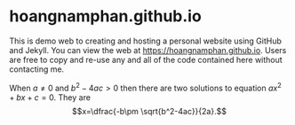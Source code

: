 hoangnamphan.github.io
=====================
This is demo web to creating and hosting a personal website using GitHub and Jekyll. You can view the web at <https://hoangnamphan.github.io>.
Users are free to copy and re-use any and all of the code contained here without contacting me.

When $a \ne 0$ and $b^2-4ac>0$ then there are two solutions to equation $ax^2+bx+c=0.$ They are $$x=\dfrac{-b\pm \sqrt{b^2-4ac}}{2a}.$$

